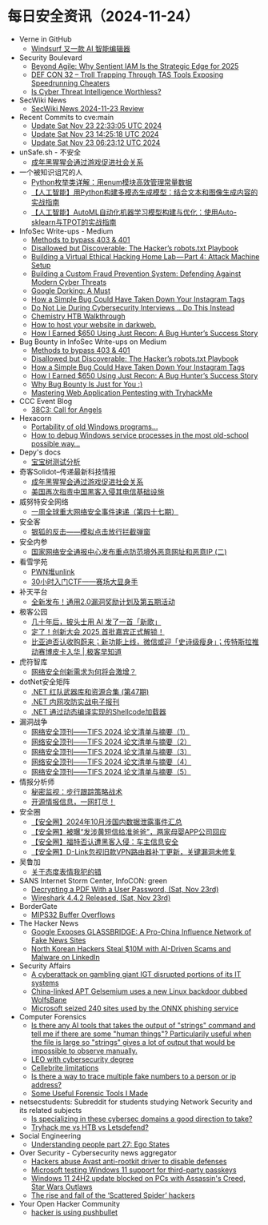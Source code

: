 # 每日安全资讯（2024-11-24）

- Verne in GitHub
  - [Windsurf 又一款 AI 智能编辑器](https://blog.einverne.info/post/2024/11/windsurf.html)
- Security Boulevard
  - [Beyond Agile: Why Sentient IAM Is the Strategic Edge for 2025](https://securityboulevard.com/2024/11/beyond-agile-why-sentient-iam-is-the-strategic-edge-for-2025/)
  - [DEF CON 32 –  Troll Trapping Through TAS Tools Exposing Speedrunning Cheaters](https://securityboulevard.com/2024/11/def-con-32-troll-trapping-through-tas-tools-exposing-speedrunning-cheaters-2/)
  - [Is Cyber Threat Intelligence Worthless?](https://securityboulevard.com/2024/11/is-cyber-threat-intelligence-worthless/)
- SecWiki News
  - [SecWiki News 2024-11-23 Review](http://www.sec-wiki.com/?2024-11-23)
- Recent Commits to cve:main
  - [Update Sat Nov 23 22:33:05 UTC 2024](https://github.com/trickest/cve/commit/84b22c08dcaaab199ee9fc81b402d748d072e2a1)
  - [Update Sat Nov 23 14:25:18 UTC 2024](https://github.com/trickest/cve/commit/cef249d933bf5a6e920d94107aad19fd95b78cda)
  - [Update Sat Nov 23 06:23:12 UTC 2024](https://github.com/trickest/cve/commit/2c764b6ccb100d49ec23fbbb0e5b3b6deac9cafd)
- unSafe.sh - 不安全
  - [成年黑猩猩会通过游戏促进社会关系](https://buaq.net/go-274573.html)
- 一个被知识诅咒的人
  - [Python枚举类详解：用enum模块高效管理常量数据](https://blog.csdn.net/nokiaguy/article/details/143991151)
  - [【人工智能】用Python构建多模态生成模型：结合文本和图像生成内容的实战指南](https://blog.csdn.net/nokiaguy/article/details/143991138)
  - [【人工智能】AutoML自动化机器学习模型构建与优化：使用Auto-sklearn与TPOT的实战指南](https://blog.csdn.net/nokiaguy/article/details/143991121)
- InfoSec Write-ups - Medium
  - [Methods to bypass 403 & 401](https://infosecwriteups.com/methods-to-bypass-403-401-38df4cec069e?source=rss----7b722bfd1b8d---4)
  - [Disallowed but Discoverable: The Hacker’s robots.txt Playbook](https://infosecwriteups.com/disallowed-but-discoverable-the-hackers-robots-txt-playbook-73dca570f23e?source=rss----7b722bfd1b8d---4)
  - [Building a Virtual Ethical Hacking Home Lab — Part 4: Attack Machine Setup](https://infosecwriteups.com/building-a-virtual-ethical-hacking-home-lab-part-4-attack-machine-setup-74dcc866c6ef?source=rss----7b722bfd1b8d---4)
  - [Building a Custom Fraud Prevention System: Defending Against Modern Cyber Threats](https://infosecwriteups.com/building-a-custom-fraud-prevention-system-defending-against-modern-cyber-threats-f1fd71f72125?source=rss----7b722bfd1b8d---4)
  - [Google Dorking: A Must](https://infosecwriteups.com/google-dorking-a-must-96a8aab07e20?source=rss----7b722bfd1b8d---4)
  - [How a Simple Bug Could Have Taken Down Your Instagram Tags](https://infosecwriteups.com/how-a-simple-bug-could-have-taken-down-your-instagram-tags-d3247e931c9d?source=rss----7b722bfd1b8d---4)
  - [Do Not Lie During Cybersecurity Interviews .. Do This Instead](https://infosecwriteups.com/do-not-lie-during-cybersecurity-interviews-do-this-instead-602d1824680b?source=rss----7b722bfd1b8d---4)
  - [Chemistry HTB Walkthrough](https://infosecwriteups.com/chemistry-htb-walkthrough-197aa233de3e?source=rss----7b722bfd1b8d---4)
  - [How to host your website in darkweb.](https://infosecwriteups.com/how-to-host-your-website-in-darkweb-44d22c873365?source=rss----7b722bfd1b8d---4)
  - [How I Earned $650 Using Just Recon: A Bug Hunter’s Success Story](https://infosecwriteups.com/how-i-earned-650-using-just-recon-a-bug-hunters-success-story-4d78788e46a5?source=rss----7b722bfd1b8d---4)
- Bug Bounty in InfoSec Write-ups on Medium
  - [Methods to bypass 403 & 401](https://infosecwriteups.com/methods-to-bypass-403-401-38df4cec069e?source=rss----7b722bfd1b8d--bug_bounty)
  - [Disallowed but Discoverable: The Hacker’s robots.txt Playbook](https://infosecwriteups.com/disallowed-but-discoverable-the-hackers-robots-txt-playbook-73dca570f23e?source=rss----7b722bfd1b8d--bug_bounty)
  - [How a Simple Bug Could Have Taken Down Your Instagram Tags](https://infosecwriteups.com/how-a-simple-bug-could-have-taken-down-your-instagram-tags-d3247e931c9d?source=rss----7b722bfd1b8d--bug_bounty)
  - [How I Earned $650 Using Just Recon: A Bug Hunter’s Success Story](https://infosecwriteups.com/how-i-earned-650-using-just-recon-a-bug-hunters-success-story-4d78788e46a5?source=rss----7b722bfd1b8d--bug_bounty)
  - [Why Bug Bounty Is Just for You :)](https://infosecwriteups.com/why-bug-bounty-is-just-for-you-61541deb62b8?source=rss----7b722bfd1b8d--bug_bounty)
  - [Mastering Web Application Pentesting with TryhackMe](https://infosecwriteups.com/mastering-web-application-pentesting-with-tryhackme-24257ef182c5?source=rss----7b722bfd1b8d--bug_bounty)
- CCC Event Blog
  - [38C3: Call for Angels](https://events.ccc.de/2024/11/23/38c3-call-for-angels/)
- Hexacorn
  - [Portability of old Windows programs…](https://www.hexacorn.com/blog/2024/11/23/portability-of-old-windows-programs/)
  - [How to debug Windows service processes in the most old-school possible way…](https://www.hexacorn.com/blog/2024/11/23/how-to-debug-windows-service-processes-in-the-most-old-school-possible-way/)
- Depy's docs
  - [宝宝树测试分析](https://wiki.rce.ink/view/?view_id=0a95ed6f6e2e004850e6061a7e43fe14)
- 奇客Solidot–传递最新科技情报
  - [成年黑猩猩会通过游戏促进社会关系](https://www.solidot.org/story?sid=79860)
  - [美国再次指责中国黑客入侵其电信基础设施](https://www.solidot.org/story?sid=79859)
- 威努特安全网络
  - [一周全球重大网络安全事件速递（第四十七期）](https://mp.weixin.qq.com/s?__biz=MzAwNTgyODU3NQ==&mid=2651129247&idx=1&sn=f3894484bd7c6252f7bf2c683748d2d6&chksm=80e71f2fb7909639c133eac90846ec87fcda2492b69597752954e49eb8276b0beef658eaa21e&scene=58&subscene=0#rd)
- 安全客
  - [银狐的反击——模拟点击放行拦截弹窗](https://mp.weixin.qq.com/s?__biz=MzA5ODA0NDE2MA==&mid=2649787459&idx=1&sn=3ce4bc70cc7d74c0d484f1d963142065&chksm=8893bc2cbfe4353ada1a77d6238bb917d94d393c157e33f139c9ec81de232373fac7f41528d6&scene=58&subscene=0#rd)
- 安全内参
  - [国家网络安全通报中心发布重点防范境外恶意网址和恶意IP (二)](https://mp.weixin.qq.com/s?__biz=MzI4NDY2MDMwMw==&mid=2247513133&idx=1&sn=06ed27732d5787ce77007bc12f599ab9&chksm=ebfaf30ddc8d7a1bd140de73bb52e03d0fc867ecb4b90d088c82f3436d210932847385d99dea&scene=58&subscene=0#rd)
- 看雪学苑
  - [PWN堆unlink](https://mp.weixin.qq.com/s?__biz=MjM5NTc2MDYxMw==&mid=2458583680&idx=1&sn=330011e107fbb9f5b1088c9fcde49a8e&chksm=b18c320a86fbbb1c7c7a4282ba526bf61f9b0ff7cfd5c77357c08d3af1df689c3a4be2353afb&scene=58&subscene=0#rd)
  - [30小时入门CTF——赛场大显身手](https://mp.weixin.qq.com/s?__biz=MjM5NTc2MDYxMw==&mid=2458583680&idx=2&sn=5d2e8b7fa50981bab447fb57371a2b59&chksm=b18c320a86fbbb1cbdad5864e1b12486dcf9f2a7524dd0747efe0066c1d35f2970a055d75778&scene=58&subscene=0#rd)
- 补天平台
  - [全新发布！通用2.0漏洞奖励计划及第五期活动](https://mp.weixin.qq.com/s?__biz=MzI2NzY5MDI3NQ==&mid=2247506234&idx=1&sn=35d8397e1d12dd97caafd000e386e08e&chksm=eaf99176dd8e1860091a84caca1efee71b5e8045d02839778d7ffedf0c3aaa73f4cafba1c0ef&scene=58&subscene=0#rd)
- 极客公园
  - [几十年后，披头士用 AI 发了一首「新歌」](https://mp.weixin.qq.com/s?__biz=MTMwNDMwODQ0MQ==&mid=2653065765&idx=1&sn=0847cca869b79c48716a2caf79310bce&chksm=7e57ef934920668572bbb27dcfe8493b017919c4ee0e1e15ca85c74ca335822e9ad8a7d9ce9e&scene=58&subscene=0#rd)
  - [定了！创新大会 2025 首批嘉宾正式解锁！](https://mp.weixin.qq.com/s?__biz=MTMwNDMwODQ0MQ==&mid=2653065765&idx=2&sn=d6ce090631f920a58656d8681daadd60&chksm=7e57ef9349206685959cdb29cae1f6f9be9bf1a1ca2aaf49758512a5dd38b13974e76bd6b699&scene=58&subscene=0#rd)
  - [比亚迪否认收购蔚来；新功能上线，微信或迎「史诗级瘦身」；传特斯拉推动赛博皮卡入华 | 极客早知道](https://mp.weixin.qq.com/s?__biz=MTMwNDMwODQ0MQ==&mid=2653065782&idx=1&sn=05d7609baf73b25f51cfc88e42a5f1ad&chksm=7e57ef8049206696f894e80de8d63155d46152a360e6583eec4b6454ce1921416a8f3bc1a50d&scene=58&subscene=0#rd)
- 虎符智库
  - [网络安全创新需求为何将会激增？](https://mp.weixin.qq.com/s?__biz=MzIwNjYwMTMyNQ==&mid=2247492822&idx=1&sn=d84cc5f75fa666c3c606b12aeb6598f7&chksm=971d89d4a06a00c20fbe059df1bc4a10db912e058c6eb4c07369c3f10b891ae43ca5f8a774c6&scene=58&subscene=0#rd)
- dotNet安全矩阵
  - [.NET 红队武器库和资源合集 (第47期)](https://mp.weixin.qq.com/s?__biz=MzUyOTc3NTQ5MA==&mid=2247496859&idx=1&sn=0e02d59ca098dc022860b4183014d9d9&chksm=fa595a76cd2ed360eb7660a7c01f9189b4e815a46a9ee708759a37e8067d1d71b44845f901ac&scene=58&subscene=0#rd)
  - [.NET 内网攻防实战电子报刊](https://mp.weixin.qq.com/s?__biz=MzUyOTc3NTQ5MA==&mid=2247496859&idx=2&sn=a2c1afd0bb9bc92e47d2b85304c1dd0a&chksm=fa595a76cd2ed36023a0106acf5d5c7a4196c3a18f59107259e599dfdf06db68a5e2b26feca1&scene=58&subscene=0#rd)
  - [.NET 通过动态编译实现的Shellcode加载器](https://mp.weixin.qq.com/s?__biz=MzUyOTc3NTQ5MA==&mid=2247496859&idx=3&sn=6148ad3b8bdccec6b5680589a76c3289&chksm=fa595a76cd2ed360ecabb47ae153c886d984e33d2d9c7f9d263ad75fa9fb5972f735a9b47b85&scene=58&subscene=0#rd)
- 漏洞战争
  - [网络安全顶刊——TIFS 2024 论文清单与摘要（1）](https://mp.weixin.qq.com/s?__biz=MzU0MzgzNTU0Mw==&mid=2247485711&idx=1&sn=0b531ae65bf0929b7b2a17be69c62083&chksm=fb041df7cc7394e107b7f671fc9ff39346545757e7cef302d11270efd639b9aa0078f30b7610&scene=58&subscene=0#rd)
  - [网络安全顶刊——TIFS 2024 论文清单与摘要（2）](https://mp.weixin.qq.com/s?__biz=MzU0MzgzNTU0Mw==&mid=2247485711&idx=2&sn=61cb6de4818db882ccd7eeb25f2e8699&chksm=fb041df7cc7394e1562fb3e5983f28ae8b028c4640f161914080a8e1e872cfd4ba0b208cab68&scene=58&subscene=0#rd)
  - [网络安全顶刊——TIFS 2024 论文清单与摘要（3）](https://mp.weixin.qq.com/s?__biz=MzU0MzgzNTU0Mw==&mid=2247485711&idx=3&sn=bcf3b218d57706835fc0d0e7957d278b&chksm=fb041df7cc7394e184a1c6115251d0f8c6157220dcb40a5fed49f96c2be8db177bce733a69b8&scene=58&subscene=0#rd)
  - [网络安全顶刊——TIFS 2024 论文清单与摘要（4）](https://mp.weixin.qq.com/s?__biz=MzU0MzgzNTU0Mw==&mid=2247485711&idx=4&sn=13a141bc92101e550c51705ac5abc93a&chksm=fb041df7cc7394e1e91a871c83d67af8c92f971b7656ae339e962531159b6783a83d2bbebe72&scene=58&subscene=0#rd)
  - [网络安全顶刊——TIFS 2024 论文清单与摘要（5）](https://mp.weixin.qq.com/s?__biz=MzU0MzgzNTU0Mw==&mid=2247485711&idx=5&sn=4d075056faffb130c425d25904d60917&chksm=fb041df7cc7394e12cd82f19e77cbf254403efe127706b7cd91fe0de1050cefec3d56583ecec&scene=58&subscene=0#rd)
- 情报分析师
  - [秘密监视：步行跟踪策略战术](https://mp.weixin.qq.com/s?__biz=MzA3Mjc1MTkwOA==&mid=2650557639&idx=1&sn=69f571bf32068c46aa71a5ab4226af8f&chksm=8711628cb066eb9ad0ca5a392de04af2997d60c30ee76e3627244001c01f50ea73f081f2839a&scene=58&subscene=0#rd)
  - [开源情报信息，一网打尽！](https://mp.weixin.qq.com/s?__biz=MzA3Mjc1MTkwOA==&mid=2650557639&idx=2&sn=f6e8efd6d54f722116acf516b0a1bf1c&chksm=8711628cb066eb9aa7e6f078bb776a95720603b548017b83cf618a526432b1c11e6f16a7eb6a&scene=58&subscene=0#rd)
- 安全圈
  - [【安全圈】2024年10月涉国内数据泄露事件汇总](https://mp.weixin.qq.com/s?__biz=MzIzMzE4NDU1OQ==&mid=2652066187&idx=1&sn=9cc9b36e4ddc3b1dc9c32f5d2235fec4&chksm=f36e7dcbc419f4dd7011a0a372ec2fb83585e6ae8913861e0b1ce62bcbf984c05d4992a32cb5&scene=58&subscene=0#rd)
  - [【安全圈】被曝“发涉黄短信给准爸爸”，两家母婴APP公司回应](https://mp.weixin.qq.com/s?__biz=MzIzMzE4NDU1OQ==&mid=2652066187&idx=2&sn=942b5fec79538a5d2fb8230633811d4a&chksm=f36e7dcbc419f4dd0e0ed1a36ee32cf749e3b64764ce18009ae0dfb577de8dfea3a7a0aa4500&scene=58&subscene=0#rd)
  - [【安全圈】福特否认遭黑客入侵：车主信息安全](https://mp.weixin.qq.com/s?__biz=MzIzMzE4NDU1OQ==&mid=2652066187&idx=3&sn=8313356546d83f1f3742bdc6675ac74c&chksm=f36e7dcbc419f4ddfd2a3baaae626b473388bf992926652b55854deeec81c156fd8cb954f488&scene=58&subscene=0#rd)
  - [【安全圈】D-Link忽视旧款VPN路由器补丁更新，关键漏洞未修复](https://mp.weixin.qq.com/s?__biz=MzIzMzE4NDU1OQ==&mid=2652066187&idx=4&sn=c4be9926d771d2293619bbe2dcc12b29&chksm=f36e7dcbc419f4ddb491db67e4fc6ec1515f6d7f688561be3515419ed7095a39ba6fc3b91bf9&scene=58&subscene=0#rd)
- 吴鲁加
  - [关于态度表情我犯的错](https://mp.weixin.qq.com/s?__biz=Mzg5NDY4ODM1MA==&mid=2247485010&idx=1&sn=9ff06069e3582ac44fe510a07d30f561&chksm=c01a8b63f76d0275dda38f46b21eb3a2379925739e77239f9c84d0a9b00284568b5f65b6008f&scene=58&subscene=0#rd)
- SANS Internet Storm Center, InfoCON: green
  - [Decrypting a PDF With a User Password, (Sat, Nov 23rd)](https://isc.sans.edu/diary/rss/31466)
  - [Wireshark 4.4.2 Released, (Sat, Nov 23rd)](https://isc.sans.edu/diary/rss/31460)
- BorderGate
  - [MIPS32 Buffer Overflows](https://www.bordergate.co.uk/mips32-buffer-overflows/)
- The Hacker News
  - [Google Exposes GLASSBRIDGE: A Pro-China Influence Network of Fake News Sites](https://thehackernews.com/2024/11/google-exposes-glassbridge-pro-china.html)
  - [North Korean Hackers Steal $10M with AI-Driven Scams and Malware on LinkedIn](https://thehackernews.com/2024/11/north-korean-hackers-steal-10m-with-ai.html)
- Security Affairs
  - [A cyberattack on gambling giant IGT disrupted portions of its IT systems](https://securityaffairs.com/171311/hacking/cyberattack-on-gambling-giant-igt.html)
  - [China-linked APT Gelsemium uses a new Linux backdoor dubbed WolfsBane](https://securityaffairs.com/171299/apt/china-linked-apt-gelsemium-linux-backdoor.html)
  - [Microsoft seized 240 sites used by the ONNX phishing service](https://securityaffairs.com/171287/cyber-crime/microsoft-disrupted-the-onnx-phishing-service.html)
- Computer Forensics
  - [Is there any AI tools that takes the output of "strings" command and tell me if there are some "human things"? Particularily useful when the file is large so "strings" gives a lot of output that would be impossible to observe manually.](https://www.reddit.com/r/computerforensics/comments/1gy1hhc/is_there_any_ai_tools_that_takes_the_output_of/)
  - [LEO with cybersecurity degree](https://www.reddit.com/r/computerforensics/comments/1gy83kq/leo_with_cybersecurity_degree/)
  - [Cellebrite limitations](https://www.reddit.com/r/computerforensics/comments/1gxysry/cellebrite_limitations/)
  - [Is there a way to trace multiple fake numbers to a person or ip address?](https://www.reddit.com/r/computerforensics/comments/1gy770q/is_there_a_way_to_trace_multiple_fake_numbers_to/)
  - [Some Useful Forensic Tools I Made](https://www.reddit.com/r/computerforensics/comments/1gxpd9r/some_useful_forensic_tools_i_made/)
- netsecstudents: Subreddit for students studying Network Security and its related subjects
  - [Is specializing in these cybersec domains a good direction to take?](https://www.reddit.com/r/netsecstudents/comments/1gy0a8e/is_specializing_in_these_cybersec_domains_a_good/)
  - [Tryhack me vs HTB vs Letsdefend?](https://www.reddit.com/r/netsecstudents/comments/1gxo4o0/tryhack_me_vs_htb_vs_letsdefend/)
- Social Engineering
  - [Understanding people part 27: Ego States](https://www.reddit.com/r/SocialEngineering/comments/1gy31yh/understanding_people_part_27_ego_states/)
- Over Security - Cybersecurity news aggregator
  - [Hackers abuse Avast anti-rootkit driver to disable defenses](https://www.bleepingcomputer.com/news/security/hackers-abuse-avast-anti-rootkit-driver-to-disable-defenses/)
  - [Microsoft testing Windows 11 support for third-party passkeys](https://www.bleepingcomputer.com/news/security/microsoft-testing-windows-11-support-for-third-party-passkeys/)
  - [Windows 11 24H2 update blocked on PCs with Assassin's Creed, Star Wars Outlaws](https://www.bleepingcomputer.com/news/microsoft/microsoft-halts-windows-11-24h2-update-on-pcs-assassins-creed-star-wars-outlaws/)
  - [The rise and fall of the ‘Scattered Spider’ hackers](https://techcrunch.com/2024/11/23/the-rise-and-fall-of-the-scattered-spider-hackers/)
- Your Open Hacker Community
  - [hacker is using pushbullet](https://www.reddit.com/r/HowToHack/comments/1gxulsc/hacker_is_using_pushbullet/)
